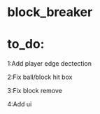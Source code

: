 # block_breaker
# to_do:
  1:Add player edge dectection
  
  2:Fix ball/block hit box
  
  3:Fix block remove
  
  4:Add ui
